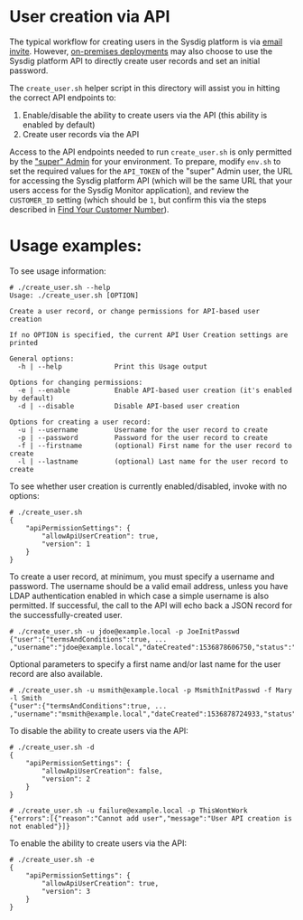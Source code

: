 # User creation via API

The typical workflow for creating users in the Sysdig platform is via [email invite](https://sysdigdocs.atlassian.net/wiki/spaces/Platform/pages/206405831/Manage+Users). However, [on-premises deployments](https://sysdigdocs.atlassian.net/wiki/spaces/Platform/pages/13598894/On-Premises+Deployments) may also choose to use the Sysdig platform API to directly create user records and set an initial password.

The `create_user.sh` helper script in this directory will assist you in hitting the correct API endpoints to:

1. Enable/disable the ability to create users via the API (this ability is enabled by default)
2. Create user records via the API

Access to the API endpoints needed to run `create_user.sh` is only permitted by the ["super" Admin](https://sysdigdocs.atlassian.net/wiki/spaces/Platform/pages/206569685/Access+the+Super+Admin+User+Token) for your environment. To prepare, modify `env.sh` to set the required values for the `API_TOKEN` of the "super" Admin user, the URL for accessing the Sysdig platform API (which will be the same URL that your users access for the Sysdig Monitor application), and review the `CUSTOMER_ID` setting (which should be `1`, but confirm this via the steps described in [Find Your Customer Number](https://sysdigdocs.atlassian.net/wiki/spaces/Platform/pages/208994483/Find+Your+Customer+Number)).

# Usage examples:

To see usage information:

```
# ./create_user.sh --help
Usage: ./create_user.sh [OPTION]

Create a user record, or change permissions for API-based user creation

If no OPTION is specified, the current API User Creation settings are printed

General options:
  -h | --help             Print this Usage output

Options for changing permissions:
  -e | --enable           Enable API-based user creation (it's enabled by default)
  -d | --disable          Disable API-based user creation

Options for creating a user record:
  -u | --username         Username for the user record to create
  -p | --password         Password for the user record to create
  -f | --firstname        (optional) First name for the user record to create
  -l | --lastname         (optional) Last name for the user record to create
```

To see whether user creation is currently enabled/disabled, invoke with no options:

```
# ./create_user.sh
{
    "apiPermissionSettings": {
        "allowApiUserCreation": true,
        "version": 1
    }
}
```

To create a user record, at minimum, you must specify a username and password. The username should be a valid email address, unless you have LDAP authentication enabled in which case a simple username is also permitted. If successful, the call to the API will echo back a JSON record for the successfully-created user.

```
# ./create_user.sh -u jdoe@example.local -p JoeInitPasswd
{"user":{"termsAndConditions":true, ... ,"username":"jdoe@example.local","dateCreated":1536878606750,"status":"confirmed","systemRole":"ROLE_USER"}}
```

Optional parameters to specify a first name and/or last name for the user record are also available.

```
# ./create_user.sh -u msmith@example.local -p MsmithInitPasswd -f Mary -l Smith
{"user":{"termsAndConditions":true, ... ,"username":"msmith@example.local","dateCreated":1536878724933,"status":"confirmed","systemRole":"ROLE_USER","firstName":"Mary","lastName":"Smith"}}
```

To disable the ability to create users via the API:

```
# ./create_user.sh -d
{
    "apiPermissionSettings": {
        "allowApiUserCreation": false,
        "version": 2
    }
}

# ./create_user.sh -u failure@example.local -p ThisWontWork
{"errors":[{"reason":"Cannot add user","message":"User API creation is not enabled"}]}
```

To enable the ability to create users via the API:

```
# ./create_user.sh -e
{
    "apiPermissionSettings": {
        "allowApiUserCreation": true,
        "version": 3
    }
}
```
